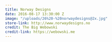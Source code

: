 ```yaml
---
title: Norway Designs
date: 2016-08-17 13:30:00 Z
image: "/uploads/26%20-%20norwaydesigns@2x.jpg"
store-link: http://www.norwaydesigns.no
credit: The Big Webowski
credit-link: https://webowski.me
---
```


